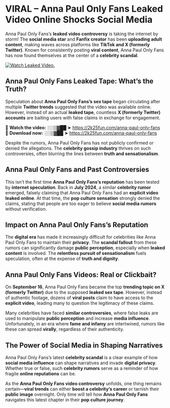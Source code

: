 # VIRAL – Anna Paul Only Fans Leaked Video Online Shocks Social Media 

Anna Paul Only Fans’s **leaked video controversy** is taking the internet by storm! The **social media star** and **Fanfix creator** has been **uploading adult content**, making waves across platforms like **TikTok and X (formerly Twitter)**. Known for consistently posting **viral content**, Anna Paul Only Fans has now found themselves at the center of a **celebrity scandal**.  

[![Watch Leaked Video.](https://miro.medium.com/v2/resize:fit:828/format:webp/1*cilzJN44JGOrTw9NJCrNHA.gif "Watch Leaked Video")](https://2k25fun.com/anna-paul-only-fans)

## **Anna Paul Only Fans Leaked Tape: What’s the Truth?**  
Speculation about **Anna Paul Only Fans’s sex tape** began circulating after multiple **Twitter trends** suggested that the video was available online. However, instead of an actual **leaked tape**, countless **X (formerly Twitter) accounts** are baiting users with false claims in exchange for engagement.  

🔹 **Watch the video:** ░░▒▓██ ➤ https://2k25fun.com/anna-paul-only-fans  
🔹 **Download now:** ░░▒▓██ ➤ https://2k25fun.com/anna-paul-only-fans  

Despite the rumors, Anna Paul Only Fans has not publicly confirmed or denied the allegations. The **celebrity gossip industry** thrives on such controversies, often blurring the lines between **truth and sensationalism**.  

## **Anna Paul Only Fans and Past Controversies**  
This isn’t the first time **Anna Paul Only Fans’s reputation** has been tested by **internet speculation**. Back in **July 2024**, a similar **celebrity rumor** emerged, falsely claiming that Anna Paul Only Fans had an **explicit video leaked online**. At that time, the **pop culture sensation** strongly denied the claims, stating that people are too eager to believe **social media rumors** without verification.  

## **Impact on Anna Paul Only Fans’s Reputation**  
The **digital era** has made it increasingly difficult for celebrities like Anna Paul Only Fans to maintain their **privacy**. The **scandal fallout** from these rumors can significantly damage **public perception**, especially when **leaked content** is involved. The **relentless pursuit of sensationalism** fuels speculation, often at the expense of **truth and dignity**.  

## **Anna Paul Only Fans Videos: Real or Clickbait?**  
On **September 16**, Anna Paul Only Fans became the top **trending topic on X (formerly Twitter)** due to the supposed **leaked sex tape**. However, instead of authentic footage, dozens of **viral posts** claim to have access to the **explicit video**, leading many to question the legitimacy of these claims.  

Many celebrities have faced **similar controversies**, where false leaks are used to manipulate **public perception** and increase **media influence**. Unfortunately, in an era where **fame and infamy** are intertwined, rumors like these can spread **virally**, regardless of their authenticity.  

## **The Power of Social Media in Shaping Narratives**  
Anna Paul Only Fans’s latest **celebrity scandal** is a clear example of how **social media influence** can shape narratives and invade **digital privacy**. Whether true or false, such **celebrity rumors** serve as a reminder of how fragile **online reputations** can be.  

As the **Anna Paul Only Fans video controversy** unfolds, one thing remains certain—**viral trends** can either **boost a celebrity’s career** or tarnish their **public image** overnight. Only time will tell how **Anna Paul Only Fans** navigates this latest chapter in their **pop culture journey**. 